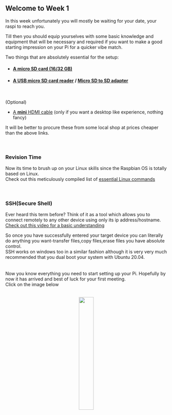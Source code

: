 ## Welcome to Week 1  
In this week unfortunately you will mostly be waiting for your date, your raspi to reach you.  

Till then you should equip yourselves with some basic knowledge and equipment that will be necessary and required if you want to make a good starting impression on your Pi for a quicker vibe match. 

Two things that are absolutely essential for the setup:
- #### [A micro SD card (16/32 GB)](https://www.electronicscomp.com/sandisk-16gb-micro-sd-class-10-memory-card?gclid=CjwKCAjw46CVBhB1EiwAgy6M4qJyYGtevyWS9vk2YxI-KO0CI94yL61LXhTIkSMM_A4bVSz2vBQ7ORoCvyMQAvD_BwE)
- #### [A USB micro SD card reader](https://robu.in/product/high-speed-micro-sd-card-reader/) / [Micro SD to SD adapter](https://www.electronicscomp.com/micro-sd-card-to-sd-card-adapter?gclid=CjwKCAjw46CVBhB1EiwAgy6M4hRQZidPAMSlSeCKCImgckruIjQrcGgYYepyHxPZHs5w5DmiE_UHFxoCOvEQAvD_BwE)
<br>  

(Optional)  
- [A **mini** HDMI cable](https://robu.in/product/mini-hdmi-hdmi-cable-1-8-meter-round-high-quality-copper-clad-steel-black/?gclid=CjwKCAjw46CVBhB1EiwAgy6M4tvtgJJqFPk4m_dOh7G3nNOEib2_UDptqPVcpDndM34MuhmiHZtU_xoC-P8QAvD_BwE) (only if you want a desktop like experience, nothing fancy) 

It will be better to procure these from some local shop at prices cheaper than the above links.  
<br>
<br>  
### Revision Time
Now its time to brush up on your Linux skills since the Raspbian OS is totally based on Linux.  
Check out this meticulously compiled list of [essential Linux commands](https://github.com/Robotics-Club-IIT-BHU/ROS-Specialization-22/blob/main/week1/LinuxCommands.md)  
<br>
<br>  
### SSH(Secure Shell)  
Ever heard this term before? Think of it as a tool which allows you to connect remotely to any other device using only its ip address/hostname. 
[Check out this video for a basic understanding](https://www.youtube.com/watch?v=rfYZR6opTVg)  
  
So once you have successfully entered your target device you can literally do anything you want-transfer files,copy files,erase files you have absolute control.  
SSH works on windows too in a similar fashion although it is very very much recommended that you dual boot your system with Ubuntu 20.04.  
<br>
<br>
Now you know everything you need to start setting up your Pi. Hopefully by now it has arrived and best of luck for your first meeting.  
Click on the image below  
<br>
<p align="center">
  <a href="./Setup.MD"><img src="https://github.com/Robotics-Club-IIT-BHU/Hardware-Track-Specialization-22/blob/main/media/keep-calm-cuz-i-have-arrived.webp" width="30%">
    </p>


